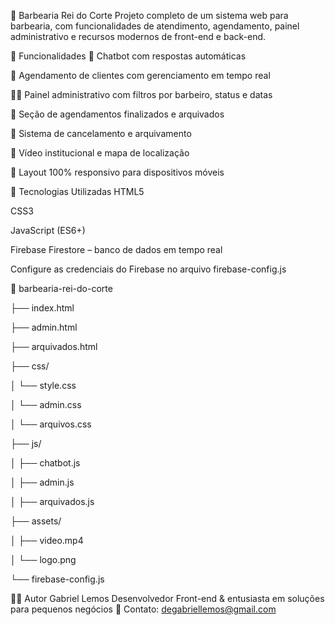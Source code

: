 💈 Barbearia Rei do Corte
Projeto completo de um sistema web para barbearia, com funcionalidades de atendimento, agendamento, painel administrativo e recursos modernos de front-end e back-end.

📌 Funcionalidades
💬 Chatbot com respostas automáticas

📅 Agendamento de clientes com gerenciamento em tempo real

👨‍💼 Painel administrativo com filtros por barbeiro, status e datas

📂 Seção de agendamentos finalizados e arquivados

🧾 Sistema de cancelamento e arquivamento

🎥 Vídeo institucional e mapa de localização

📱 Layout 100% responsivo para dispositivos móveis

🔧 Tecnologias Utilizadas
HTML5

CSS3

JavaScript (ES6+)

Firebase Firestore – banco de dados em tempo real

Configure as credenciais do Firebase no arquivo firebase-config.js

📂 barbearia-rei-do-corte

├── index.html

├── admin.html

├── arquivados.html

├── css/

│   └── style.css

│   └── admin.css

│   └── arquivos.css

├── js/

│   ├── chatbot.js

│   ├── admin.js

│   ├── arquivados.js

├── assets/

│   ├── video.mp4

│   └── logo.png

└── firebase-config.js

🙋‍♂️ Autor
Gabriel Lemos
Desenvolvedor Front-end & entusiasta em soluções para pequenos negócios
📧 Contato: degabriellemos@gmail.com

